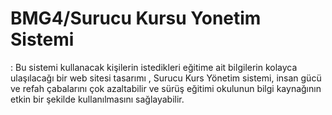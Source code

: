 # BMG4/Surucu Kursu Yonetim Sistemi
: Bu sistemi kullanacak kişilerin istedikleri eğitime ait bilgilerin kolayca ulaşılacağı bir web sitesi tasarımı , Surucu Kurs Yönetim sistemi, insan gücü ve refah çabalarını çok azaltabilir ve sürüş eğitimi okulunun bilgi kaynağının etkin bir şekilde kullanılmasını sağlayabilir.


